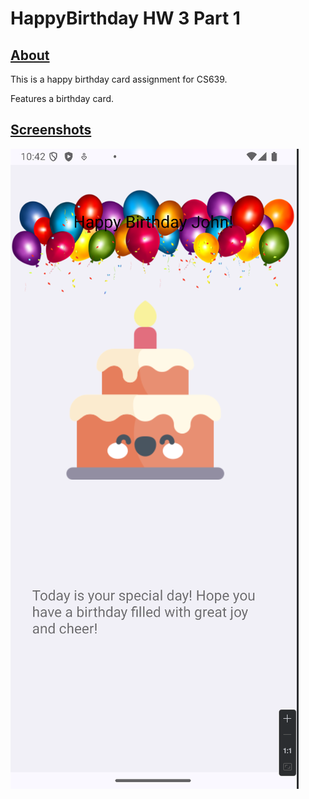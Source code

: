 # HappyBirthday HW 3 Part 1

## <ins>About</ins>
<p> This is a happy birthday card assignment for CS639.</p>
<p> Features a birthday card.</p>

## <ins>Screenshots</ins>
![Screenshot of the page.](Screenshots/page.PNG)
